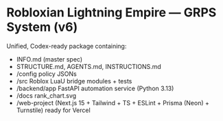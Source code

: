 # Robloxian Lightning Empire — GRPS System (v6)

Unified, Codex-ready package containing:
- INFO.md (master spec)
- STRUCTURE.md, AGENTS.md, INSTRUCTIONS.md
- /config policy JSONs
- /src Roblox LuaU bridge modules + tests
- /backend/app FastAPI automation service (Python 3.13)
- /docs rank_chart.svg
- /web-project (Next.js 15 + Tailwind + TS + ESLint + Prisma (Neon) + Turnstile) ready for Vercel
